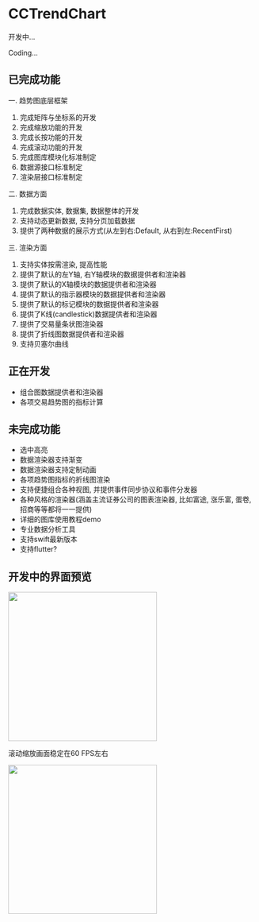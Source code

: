 # CCTrendChart 


开发中...

Coding...


## 已完成功能

一. 趋势图底层框架

1. 完成矩阵与坐标系的开发
2. 完成缩放功能的开发
3. 完成长按功能的开发
4. 完成滚动功能的开发
5. 完成图库模块化标准制定
6. 数据源接口标准制定
7. 渲染层接口标准制定


二. 数据方面

1. 完成数据实体, 数据集, 数据整体的开发
2. 支持动态更新数据, 支持分页加载数据
3. 提供了两种数据的展示方式(从左到右:Default, 从右到左:RecentFirst)

三. 渲染方面

1. 支持实体按需渲染, 提高性能 
2. 提供了默认的左Y轴, 右Y轴模块的数据提供者和渲染器
3. 提供了默认的X轴模块的数据提供者和渲染器
4. 提供了默认的指示器模块的数据提供者和渲染器
5. 提供了默认的标记模块的数据提供者和渲染器
6. 提供了K线(candlestick)数据提供者和渲染器
7. 提供了交易量条状图渲染器
8. 提供了折线图数据提供者和渲染器
9. 支持贝塞尔曲线

## 正在开发

* 组合图数据提供者和渲染器
* 各项交易趋势图的指标计算

## 未完成功能

* 选中高亮
* 数据渲染器支持渐变
* 数据渲染器支持定制动画
* 各项趋势图指标的折线图渲染
* 支持便捷组合各种视图, 并提供事件同步协议和事件分发器
* 各种风格的渲染器(涵盖主流证券公司的图表渲染器, 比如富途, 涨乐富, 蛋卷, 招商等等都将一一提供)
* 详细的图库使用教程demo
* 专业数据分析工具
* 支持swift最新版本
* 支持flutter?

## 开发中的界面预览

<img src="https://github.com/cocos543/CCTrendCharts/blob/dev/IMG_7766.jpg"  width=300/>

滚动缩放画面稳定在60 FPS左右

<img src="https://github.com/cocos543/CCTrendCharts/blob/dev/3091574998318_.pic_hd.jpg" width=300/>


